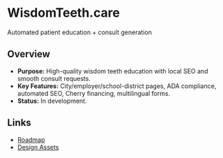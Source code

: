 # WisdomTeeth.care
Automated patient education + consult generation

## Overview
- **Purpose:** High-quality wisdom teeth education with local SEO and smooth consult requests.
- **Key Features:** City/employer/school-district pages, ADA compliance, automated SEO, Cherry financing, multilingual forms.
- **Status:** In development.

## Links
- [Roadmap](../../roadmaps/WisdomTeethCare.md)
- [Design Assets](../../assets/WisdomTeethCare/)
